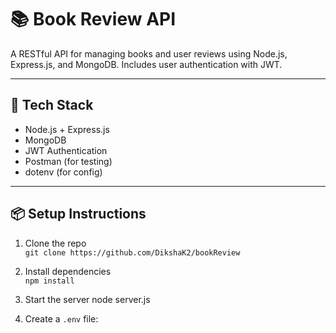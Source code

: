 # 📚 Book Review API

A RESTful API for managing books and user reviews using Node.js, Express.js, and MongoDB. Includes user authentication with JWT.

---

## 🚀 Tech Stack

- Node.js + Express.js
- MongoDB
- JWT Authentication
- Postman (for testing)
- dotenv (for config)

---

## 📦 Setup Instructions

1. Clone the repo  
   `git clone https://github.com/DikshaK2/bookReview`

2. Install dependencies  
   `npm install`

3. Start the server
   node server.js
   
4. Create a `.env` file:

